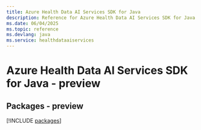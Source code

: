 ```yaml
---
title: Azure Health Data AI Services SDK for Java
description: Reference for Azure Health Data AI Services SDK for Java
ms.date: 06/04/2025
ms.topic: reference
ms.devlang: java
ms.service: healthdataaiservices
---
```

# Azure Health Data AI Services SDK for Java - preview
## Packages - preview
[!INCLUDE [packages](health-data-ai-services-index.md)]